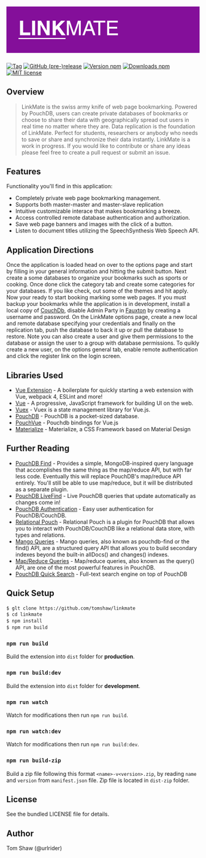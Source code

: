 <h1><img src="https://github.com/tomshaw/linkmate/blob/master/docs/screenshots/logo.png" alt="LinkMate" title="LinkMate"></h1>

[![Tag](https://img.shields.io/github/tag/tomshaw/linkmate.svg)](https://github.com/tomshaw/linkmate/tags)
[![GitHub (pre-)release](https://img.shields.io/github/release/tomshaw/linkmate/all.svg)](https://github.com/tomshaw/linkmate/releases)
[![Version npm](https://img.shields.io/npm/v/linkmate.svg)](https://www.npmjs.com/package/linkmate)
[![Downloads npm](https://img.shields.io/npm/dt/linkmate.svg)](https://www.npmjs.com/package/linkmate)
[![MIT license](https://img.shields.io/npm/l/linkmate.svg)](https://github.com/tomshaw/linkmate/blob/master/LICENSE)

## Overview

> LinkMate is the swiss army knife of web page bookmarking. Powered by PouchDB, users can create private databases of bookmarks or choose to share their data with geographically spread out users in real time no matter where they are. Data replication is the foundation of LinkMate. Perfect for students, researchers or anybody who needs to save or share and synchronize their data instantly. LinkMate is a work in progress. If you would like to contribute or share any ideas please feel free to create a pull request or submit an issue.

## Features

Functionality you'll find in this application:

- Completely private web page bookmarking management.
- Supports both master-master and master-slave replication
- Intuitive customizable interace that makes bookmarking a breeze.
- Access controlled remote database authentication and authorization.  
- Save web page banners and images with the click of a button.
- Listen to document titles utilizing the SpeechSynthesis Web Speech API.

## Application Directions

Once the application is loaded head on over to the options page and start by filling in your general information and hitting the submit button. Next create a some databases to organize your bookmarks such as sports or cooking. Once done click the category tab and create some categories for your databases. If you like check, out some of the themes and hit apply. Now your ready to start booking marking some web pages. If you must backup your bookmarks while the application is in development, install a local copy of [CouchDb](https://couchdb.apache.org/), disable Admin Party in [Fauxton](https://couchdb.apache.org/fauxton-visual-guide/) by creating a username and password. On the LinkMate options page, create a new local and remote database specifying your credentials and finally on the replication tab, push the database to back it up or pull the database to restore. Note you can also create a user and give them permissions to the database or assign the user to a group with database permissions. To quikly create a new user, on the options general tab, enable remote authentication and click the register link on the login screen. 

## Libraries Used

+ [Vue Extension](https://github.com/Kocal/vue-web-extension) - A boilerplate for quickly starting a web extension with Vue, webpack 4, ESLint and more!
+ [Vue](https://vuejs.org) - A progressive, JavaScript framework for building UI on the web.
+ [Vuex](https://vuex.vuejs.org/en) - Vuex is a state management library for Vue.js.
+ [PouchDB](https://github.com/pouchdb/pouchdb) - PouchDB is a pocket-sized database.
+ [PouchVue](https://github.com/MDSLKTR/pouch-vue) - Pouchdb bindings for Vue.js
+ [Materialize](https://github.com/Dogfalo/materialize) - Materialize, a CSS Framework based on Material Design

## Further Reading

+ [PouchDB Find](https://github.com/nolanlawson/pouchdb-find) - Provides a simple, MongoDB-inspired query language that accomplishes the same thing as the map/reduce API, but with far less code. Eventually this will replace PouchDB's map/reduce API entirely. You'll still be able to use map/reduce, but it will be distributed as a separate plugin.
+ [PouchDB LiveFind](https://pouchdb.com/api.html) - Live PouchDB queries that update automatically as changes come in!
+ [PouchDB Authentication](https://github.com/pouchdb-community/pouchdb-authentication) - Easy user authentication for PouchDB/CouchDB.
+ [Relational Pouch](https://github.com/pouchdb-community/relational-pouch) - Relational Pouch is a plugin for PouchDB that allows you to interact with PouchDB/CouchDB like a relational data store, with types and relations.
+ [Mango Queries](https://pouchdb.com/guides/mango-queries.html) - Mango queries, also known as pouchdb-find or the find() API, are a structured query API that allows you to build secondary indexes beyond the built-in allDocs() and changes() indexes.
+ [Map/Reduce Queries](https://pouchdb.com/api.html) - Map/reduce queries, also known as the query() API, are one of the most powerful features in PouchDB.
+ [PouchDB Quick Search](https://github.com/pouchdb-community/pouchdb-quick-search) - Full-text search engine on top of PouchDB

## Quick Setup

```bash
$ glt clone https://github.com/tomshaw/linkmate
$ cd linkmate
$ npm install
$ npm run build
```

### `npm run build`

Build the extension into `dist` folder for **production**.

### `npm run build:dev`

Build the extension into `dist` folder for **development**.

### `npm run watch`

Watch for modifications then run `npm run build`.

### `npm run watch:dev`

Watch for modifications then run `npm run build:dev`.

### `npm run build-zip`

Build a zip file following this format `<name>-v<version>.zip`, by reading `name` and `version` from `manifest.json` file.
Zip file is located in `dist-zip` folder.

## License

See the bundled LICENSE file for details.

## Author

Tom Shaw (@urlrider)
